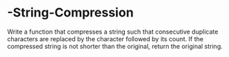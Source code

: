 # -String-Compression
Write a function that compresses a string such that consecutive duplicate characters are replaced by the character followed by its count. If the compressed string is not shorter than the original, return the original string.

